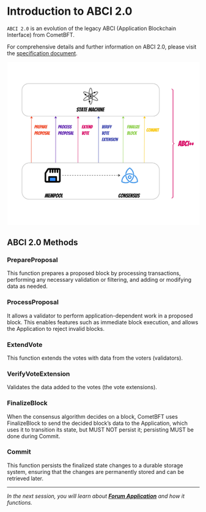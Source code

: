 # Introduction to ABCI 2.0

`ABCI 2.0` is an evolution of the legacy ABCI (Application Blockchain Interface) from CometBFT.

For comprehensive details and further information on ABCI 2.0, please visit the [specification document](https://docs.cometbft.com/v1.0/spec/abci/).

![ABCI 2.0](images/ABCI2.jpg)

## ABCI 2.0 Methods

### PrepareProposal

This function prepares a proposed block by processing transactions, performing any necessary validation or filtering, and adding or modifying data as needed.

### ProcessProposal

It allows a validator to perform application-dependent work in a proposed block. This enables features such as immediate block execution, and allows the Application to reject invalid blocks.

### ExtendVote

This function extends the votes with data from the voters (validators).

### VerifyVoteExtension

Validates the data added to the votes (the vote extensions).

### FinalizeBlock

When the consensus algorithm decides on a block, CometBFT uses FinalizeBlock to send the decided block’s data to the Application,
which uses it to transition its state, but MUST NOT persist it; persisting MUST be done during Commit.

### Commit

This function persists the finalized state changes to a durable storage system, ensuring that the changes are permanently stored and can be retrieved later.

---------------

*In the next session, you will learn about [**Forum Application**](./2.intro-forumApp.md) and how it functions.*
